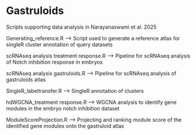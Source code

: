 # Gastruloids
Scripts supporting data analysis in Narayanaswami et al. 2025

Generating_reference.R --> Script used to generate a reference atlas for singleR cluster annotation of query datasets 

scRNAseq analysis treatment response.R --> Pipeline for scRNAseq analysis of Notch inhibition response in embryos

scRNAseq analysis gastruloids.R --> Pipeline for scRNAseq analysis of gastruloids atlas 

SingleR_labeltransfer.R --> SingleR annotation of clusters

hdWGCNA_treatment response.R --> WGCNA analysis to identify gene modules in the embryo notch inhibition dataset 

ModuleScoreProjection.R --> Projecting and ranking module score of the identified gene modules onto the gastruloid atlas 
